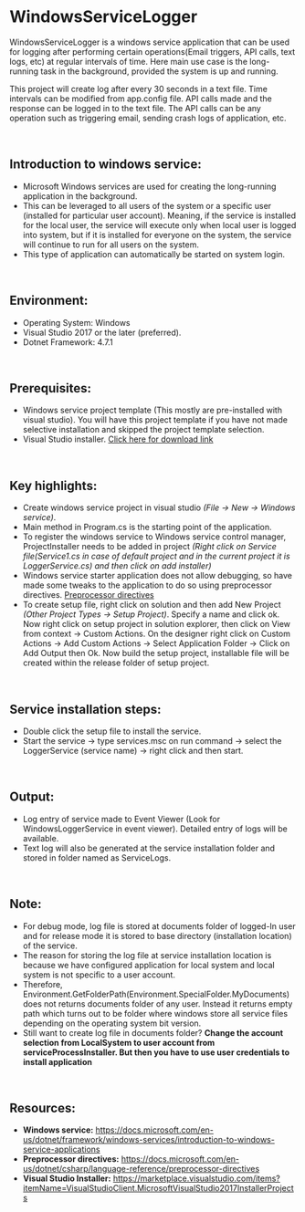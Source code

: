 # WindowsServiceLogger
WindowsServiceLogger is a windows service application that can be used for logging after performing certain operations(Email triggers, API calls, text logs, etc) at regular intervals of time. Here main use case is the long-running task in the background, provided the system is up and running. 

This project will create log after every 30 seconds in a text file. Time intervals can be modified from app.config file. API calls made and the response can be logged in to the text file. The API calls can be any operation such as triggering email, sending crash logs of application, etc. 


<br>

## Introduction to windows service:
- Microsoft Windows services are used for creating the long-running application in the background. 
- This can be leveraged to all users of the system or a specific user (installed for particular user account). Meaning, if the service is installed for the local user, the service will execute only when local user is logged into system, but if it is installed for everyone on the system, the service will continue to run for all users on the system.
- This type of application can automatically be started on system login.

<br>

## Environment:
- Operating System: Windows
- Visual Studio 2017 or the later (preferred).
- Dotnet Framework:  4.7.1

<br>

## Prerequisites:
- Windows service project template (This mostly are pre-installed with visual studio). You will have this project template if you have not made selective installation and skipped the project template selection.
- Visual Studio installer. [Click here for download link](https://marketplace.visualstudio.com/items?itemName=VisualStudioClient.MicrosoftVisualStudio2017InstallerProjects)
	

<br>

## Key highlights:
- Create windows service project in visual studio <em>(File -> New -> Windows service)</em>.
- Main method in Program.cs is the starting point of the application. 
- To register the windows service to Windows service control manager, ProjectInstaller needs to be added in project <em>(Right click on Service file(Service1.cs in case of default project and in the current project it is LoggerService.cs) and then click on add installer)</em>
- Windows service starter application does not allow debugging, so have made some tweaks to the application to do so using preprocessor directives. [Preprocessor directives](https://docs.microsoft.com/en-us/dotnet/csharp/language-reference/preprocessor-directives)
- To create setup file, right click on solution and then add New Project <em>(Other Project Types -> Setup Project)</em>. Specify a name and click ok. Now right click on setup project in solution explorer, then click on View from context -> Custom Actions. On the designer right click on Custom Actions -> Add Custom Actions -> Select Application Folder -> Click on Add Output then Ok.
Now build the setup project, installable file will be created within the release folder of setup project.

<br>

## Service installation steps:
- Double click the setup file to install the service.
- Start the service -> type services.msc on run command -> select the LoggerService (service name) -> right click and then start. 

<br>

## Output:
- Log entry of service made to Event Viewer (Look for WindowsLoggerService in event viewer). Detailed entry of logs will be available.
- Text log will also be generated at the service installation folder and stored in folder named as ServiceLogs.

<br>

## Note:
- For debug mode, log file is stored at documents folder of logged-In user and for release mode it is stored to base directory (installation location)  of the service. 
- The reason for storing the log file at service installation location is because we have configured application for local system and local system is not specific to a user account. 
- Therefore, Environment.GetFolderPath(Environment.SpecialFolder.MyDocuments) does not returns documents folder of any user. Instead it returns empty path which turns out to be folder where windows store all service files depending on the operating system bit version. 
- Still want to create log file in documents folder? **Change the account selection from LocalSystem to user account from serviceProcessInstaller. But then you have to use user credentials to install application**

<br>

## Resources:
- **Windows service:** https://docs.microsoft.com/en-us/dotnet/framework/windows-services/introduction-to-windows-service-applications
- **Preprocessor directives:** https://docs.microsoft.com/en-us/dotnet/csharp/language-reference/preprocessor-directives
- **Visual Studio Installer:** https://marketplace.visualstudio.com/items?itemName=VisualStudioClient.MicrosoftVisualStudio2017InstallerProjects

